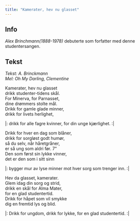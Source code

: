 ```yaml
---
title: "Kamerater, hev nu glasset"
---
```


Info
----

*Alex Brinchmann(1888-1978)* debuterte som forfatter med denne
studentersangen.

Tekst
-----

*Tekst: A. Brinckmann*  
*Mel: Oh My Darling, Clementine*

Kamerater, hev nu glasset  
drikk studenter-tidens skål.  
For Minerva, for Parnasset,  
dine drømmers stolte mål.  
Drikk for gamle glade minner,  
drikk for livets herlighet,  

|: drikk for alle fagre kvinner, 
for din unge kjærlighet. :|

Drikk for hver en dag som blåner,  
drikk for sorgløst godt humør,  
så du selv, når håretgråner,  
er så ung som aldri før. 7"  
Den som først sin lykke vinner,  
det er den som i sitt sinn  

|: bygger mur av lyse minner 
mot hver sorg som trenger inn. :|

Hev da glasset, kamerater.  
Glem idag din sorg og strid,  
drikk en skål for Alma Mater,  
for en glad studentertid.  
Drikk for håpet som vil smykke  
dig en fremtid lys og blid.  

|: Drikk for ungdom, drikk for lykke, 
for en glad studentertid. :|